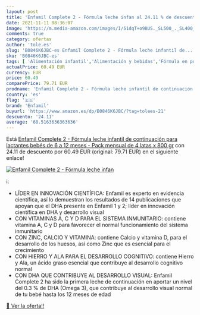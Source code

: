 ```yaml
---
layout: post
title: 'Enfamil Complete 2 - Fórmula leche infan al 24.11 % de descuento'
date: 2021-11-11 08:36:07
image: 'https://m.media-amazon.com/images/I/51dqT+o9BUS._SL500_._SL400_.jpg'
comments: true
category: ofertas
author: 'tole.es'
slug: 'B0846K6JBC-es Enfamil Complete 2 - Fórmula leche infantil de...'
sku: 'B0846K6JBC-es'
tags: [ 'Alimentación infantil','Alimentación y bebidas','Fórmula en polvo para bebés','Fórmula para bebés y niños pequeños','bebés','enfamil', ]
actualPrice: 60.49 EUR
currency: EUR
price: 60.49
comparePrice: 79.71 EUR
prodname: 'Enfamil Complete 2 - Fórmula leche infantil de continuación para lactantes bebés de 6 a 12 meses - Pack mensual de 4 latas x 800 gr'
country: 'es'
flag: '🇪🇸'
brand: 'Enfamil'
buyurl: 'https://www.amazon.es/dp/B0846K6JBC/?tag=tolees-21'
descuento: '24.11'
average: '68.5163636363636'
---
```


Está [Enfamil Complete 2 - Fórmula leche infantil de continuación para lactantes bebés de 6 a 12 meses - Pack mensual de 4 latas x 800 gr](https://www.amazon.es/dp/B0846K6JBC/?tag=tolees-21) con 24.11 de descuento por 60.49 EUR (original: 79.71 EUR) en el siguiente enlace!

[![Enfamil Complete 2 - Fórmula leche infan](https://m.media-amazon.com/images/I/51dqT+o9BUS._SL500_._SL400_.jpg)](https://www.amazon.es/dp/B0846K6JBC/?tag=tolees-21)

ℹ️:

- LÍDER EN INNOVACIÓN CIENTÍFICA: Enfamil es experto en evidencia científica, así lo demuestran los resultados de 14 publicaciones que apoyan que el DHA presente en Enfamil 1 y 2; líder en innovación científica en DHA y desarrollo visual
- CON VITAMINAS A, C Y D PARA EL SISTEMA INMUNITARIO: contiene vitamina A, C y D para favorecer el normal funcionamiento del sistema inmunitario
- CON ZINC, CALCIO Y VITAMINA: contiene Calcio y vitamina D, para el desarrollo de los huesos, así como Zinc que es esencial para el crecimiento
- CON HIERRO Y ALA PARA EL DESARROLLO COGNITIVO: contiene Hierro y Ala, un ácido graso esencial que contribuye al desarrollo cognitivo normal
- CON DHA QUE CONTRIBUYE AL DESARROLLO VISUAL: Enfamil Complete 2 ha sido la primera leche de continuación en aportar un nivel del 0.3 % de DHA (Omega 3), que contribuye al desarrollo visual normal de tu bebé hasta los 12 meses de edad

[🛒 Ver la oferta!!](https://www.amazon.es/dp/B0846K6JBC/?tag=tolees-21)
